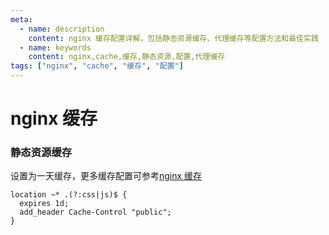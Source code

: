 ```yaml
---
meta:
  - name: description
    content: nginx 缓存配置详解，包括静态资源缓存、代理缓存等配置方法和最佳实践
  - name: keywords
    content: nginx,cache,缓存,静态资源,配置,代理缓存
tags: ["nginx", "cache", "缓存", "配置"]
---
```


# nginx 缓存


### 静态资源缓存

设置为一天缓存，更多缓存配置可参考[nginx 缓存](https://z.wiki/tech/nginx-cache.html)

```
location ~* .(?:css|js)$ {
  expires 1d;
  add_header Cache-Control "public";
}
```

